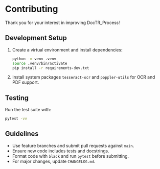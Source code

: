 # Contributing

Thank you for your interest in improving DocTR_Process!

## Development Setup

1. Create a virtual environment and install dependencies:
   ```bash
   python -m venv .venv
   source .venv/bin/activate
   pip install -r requirements-dev.txt
   ```
2. Install system packages `tesseract-ocr` and `poppler-utils` for OCR and PDF support.

## Testing

Run the test suite with:
```bash
pytest -vv
```

## Guidelines

- Use feature branches and submit pull requests against `main`.
- Ensure new code includes tests and docstrings.
- Format code with `black` and run `pytest` before submitting.
- For major changes, update `CHANGELOG.md`.
